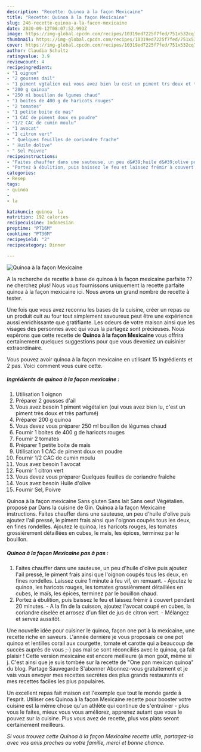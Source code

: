 ```yaml
---
description: "Recette: Quinoa à la façon Mexicaine"
title: "Recette: Quinoa à la façon Mexicaine"
slug: 246-recette-quinoa-a-la-facon-mexicaine
date: 2020-09-12T08:07:52.993Z
image: https://img-global.cpcdn.com/recipes/10319ed7225f7fed/751x532cq70/quinoa-a-la-facon-mexicaine-photo-principale-de-la-recette.jpg
thumbnail: https://img-global.cpcdn.com/recipes/10319ed7225f7fed/751x532cq70/quinoa-a-la-facon-mexicaine-photo-principale-de-la-recette.jpg
cover: https://img-global.cpcdn.com/recipes/10319ed7225f7fed/751x532cq70/quinoa-a-la-facon-mexicaine-photo-principale-de-la-recette.jpg
author: Claudia Schultz
ratingvalue: 3.9
reviewcount: 4
recipeingredient:
- "1 oignon"
- "2 gousses dail"
- "1 piment vgtalien oui vous avez bien lu cest un piment trs doux et trs parfum"
- "200 g quinoa"
- "250 ml bouillon de lgumes chaud"
- "1 boites de 400 g de haricots rouges"
- "2 tomates"
- "1 petite boite de mas"
- "1 CAC de piment doux en poudre"
- "1/2 CAC de cumin moulu"
- "1 avocat"
- "1 citron vert"
- " Quelques feuilles de coriandre frache"
- " Huile dolive"
- " Sel Poivre"
recipeinstructions:
- "Faites chauffer dans une sauteuse, un peu d&#39;huile d&#39;olive puis ajoutez l&#39;ail pressé, le piment frais ainsi que l&#39;oignon coupés tous les deux, en fines rondelles. Laissez cuire 1 minute à feu vif, en remuant. Ajoutez le quinoa, les haricots rouges, les tomates grossièrement détaillées en cubes, le maïs, les épices, terminez par le bouillon chaud."
- "Portez à ébulition, puis baissez le feu et laissez frémir à couvert pendant 20 minutes. A la fin de la cuisson, ajoutez l&#39;avocat coupé en cubes, la coriandre ciselée et arrosez d&#39;un filet de jus de citron vert. Mélangez et servez aussitôt."
categories:
- Resep
tags:
- quinoa
- 
- la

katakunci: quinoa  la 
nutrition: 192 calories
recipecuisine: Indonesian
preptime: "PT16M"
cooktime: "PT30M"
recipeyield: "2"
recipecategory: Dinner

---
```



![Quinoa à la façon Mexicaine](https://img-global.cpcdn.com/recipes/10319ed7225f7fed/751x532cq70/quinoa-a-la-facon-mexicaine-photo-principale-de-la-recette.jpg)

A la recherche de recette à base de quinoa à la façon mexicaine parfaite ?? ne cherchez plus! Nous vous fournissons uniquement la recette parfaite quinoa à la façon mexicaine ici. Nous avons un grand nombre de recette à tester.

Une fois que vous avez reconnu les bases de la cuisine, créer un repas ou un produit cuit au four tout simplement savoureux peut être une expérience aussi enrichissante que gratifiante. Les odeurs de votre maison ainsi que les visages des personnes avec qui vous la partagez sont précieuses. Nous espérons que cette recette de <strong> Quinoa à la façon Mexicaine </strong> vous offrira certainement quelques suggestions pour que vous deveniez un cuisinier extraordinaire.

<!--inarticleads1-->

Vous pouvez avoir quinoa à la façon mexicaine en utilisant 15 Ingrédients et 2 pas. Voici comment vous cuire cette.

##### Ingrédients de quinoa à la façon mexicaine :

1. Utilisation 1 oignon
1. Préparer 2 gousses d&#39;ail
1. Vous avez besoin 1 piment végétalien (oui vous avez bien lu, c&#39;est un piment très doux et très parfumé)
1. Préparer 200 g quinoa
1. Vous devez vous préparer 250 ml bouillon de légumes chaud
1. Fournir 1 boites de 400 g de haricots rouges
1. Fournir 2 tomates
1. Préparer 1 petite boite de maïs
1. Utilisation 1 CAC de piment doux en poudre
1. Fournir 1/2 CAC de cumin moulu
1. Vous avez besoin 1 avocat
1. Fournir 1 citron vert
1. Vous devez vous préparer  Quelques feuilles de coriandre fraîche
1. Vous avez besoin  Huile d&#39;olive
1. Fournir  Sel, Poivre


Quinoa à la façon mexicaine Sans gluten Sans lait Sans oeuf Végétalien. proposé par Dans la cuisine de Gin. Quinoa à la façon Mexicaine instructions. Faites chauffer dans une sauteuse, un peu d&#39;huile d&#39;olive puis ajoutez l&#39;ail pressé, le piment frais ainsi que l&#39;oignon coupés tous les deux, en fines rondelles. Ajoutez le quinoa, les haricots rouges, les tomates grossièrement détaillées en cubes, le maïs, les épices, terminez par le bouillon. 

<!--inarticleads2-->

##### Quinoa à la façon Mexicaine pas à pas :

1. Faites chauffer dans une sauteuse, un peu d&#39;huile d&#39;olive puis ajoutez l&#39;ail pressé, le piment frais ainsi que l&#39;oignon coupés tous les deux, en fines rondelles. Laissez cuire 1 minute à feu vif, en remuant. - Ajoutez le quinoa, les haricots rouges, les tomates grossièrement détaillées en cubes, le maïs, les épices, terminez par le bouillon chaud.
1. Portez à ébulition, puis baissez le feu et laissez frémir à couvert pendant 20 minutes. - A la fin de la cuisson, ajoutez l&#39;avocat coupé en cubes, la coriandre ciselée et arrosez d&#39;un filet de jus de citron vert. - Mélangez et servez aussitôt.


Une nouvelle idée pour cuisiner le quinoa, façon one pot à la mexicaine, une recette riche en saveurs. L&#39;année dernière je vous proposais ce one pot quinoa et lentilles corail aux courgette, tomate et carotte qui a beaucoup de succès auprès de vous ;-) pas mal se sont réconciliés avec le quinoa, ça fait plaisir ! Cette version mexicaine est encore meilleure (à mon goût, même si j. C&#39;est ainsi que je suis tombée sur la recette de &#34;One pan mexican quinoa&#34; du blog. Partage Sauvegarde S&#39;abonner Abonnez-vous gratuitement et je vais vous envoyer mes recettes secrètes des plus grands restaurants et mes recettes faciles les plus populaires. 

<!--inarticleads1-->

<p>
Un excellent repas fait maison est l'exemple que tout le monde garde à l'esprit. Utiliser ces Quinoa à la façon Mexicaine recette pour booster votre cuisine est la même chose qu'un athlète qui continue de s'entraîner - plus vous le faites, mieux vous vous améliorez, apprenez autant que vous le pouvez sur la cuisine. Plus vous avez de recette, plus vos plats seront certainement meilleurs.
</p>

<p>
<i>Si vous trouvez cette Quinoa à la façon Mexicaine recette utile, partagez-la avec vos amis proches ou votre famille, merci et bonne chance.</i>
</p>
